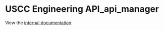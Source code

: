 # USCC Engineering API_api_manager
View the [internal documentation](https://ilscha03-github-01.uscc.com/pages/uscc-engineering/USCC_API/)
